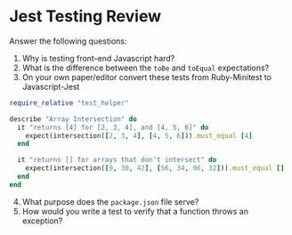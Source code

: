 # Jest Testing Review

Answer the following questions:

1.  Why is testing front-end Javascript hard? 
2.  What is the difference between the `toBe` and `toEqual` expectations?
3.  On your own paper/editor convert these tests from Ruby-Minitest to Javascript-Jest

```ruby
require_relative "test_helper"

describe "Array Intersection" do
  it "returns [4] for [2, 3, 4], and [4, 5, 6]" do
    expect(intersection([2, 3, 4], [4, 5, 6])).must_equal [4]
  end

  it "returns [] for arrays that don't intersect" do
    expect(intersection([9, 30, 42], [56, 34, 90, 32])).must_equal []
  end
end
```
4.  What purpose does the `package.json` file serve?
5.  How would you write a test to verify that a function throws an exception?
